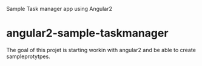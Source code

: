 Sample Task manager app using Angular2
# angular2-sample-taskmanager
The goal of this projet is starting workin with angular2 and be able to create sampleprotytpes.
